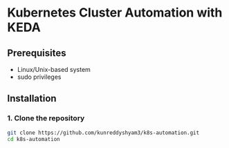 # Kubernetes Cluster Automation with KEDA

## Prerequisites
- Linux/Unix-based system
- sudo privileges

## Installation

### 1. Clone the repository
```bash
git clone https://github.com/kunreddyshyam3/k8s-automation.git
cd k8s-automation
